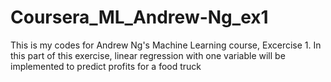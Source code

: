 # Coursera_ML_Andrew-Ng_ex1
This is my codes for Andrew Ng's Machine Learning course, Excercise 1.
In this part of this exercise, linear regression with one variable will be implemented to predict profits for a food truck
